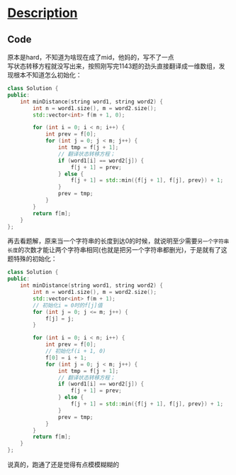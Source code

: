 # [Description](https://leetcode.cn/problems/edit-distance/description/)

## Code

原本是hard，不知道为啥现在成了mid，他妈的，写不了一点  
写状态转移方程就没写出来，按照刚写完1143题的劲头直接翻译成一维数组，发现根本不知道怎么初始化：

```cpp
class Solution {
public:
    int minDistance(string word1, string word2) {
        int n = word1.size(), m = word2.size();
        std::vector<int> f(m + 1, 0);

        for (int i = 0; i < n; i++) {
            int prev = f[0];
            for (int j = 0; j < m; j++) {
                int tmp = f[j + 1];
                // 翻译状态转移方程；
                if (word1[i] == word2[j]) {
                    f[j + 1] = prev;
                } else {
                    f[j + 1] = std::min({f[j + 1], f[j], prev}) + 1;
                }
                prev = tmp;
            }
        }
        return f[m];
    }
};
```

再去看题解，原来当一个字符串的长度到达0的时候，就说明至少需要`另一个字符串长度`的次数才能让两个字符串相同(也就是把另一个字符串都删光)，于是就有了这题特殊的初始化：

```cpp
class Solution {
public:
    int minDistance(string word1, string word2) {
        int n = word1.size(), m = word2.size();
        std::vector<int> f(m + 1);
        // 初始化i = 0时的f[j]值
        for (int j = 0; j <= m; j++) {
            f[j] = j;
        }

        for (int i = 0; i < n; i++) {
            int prev = f[0];
            // 初始化f(i + 1, 0)
            f[0] = i + 1;
            for (int j = 0; j < m; j++) {
                int tmp = f[j + 1];
                // 翻译状态转移方程；
                if (word1[i] == word2[j]) {
                    f[j + 1] = prev;
                } else {
                    f[j + 1] = std::min({f[j + 1], f[j], prev}) + 1;
                }
                prev = tmp;
            }
        }
        return f[m];
    }
};
```

说真的，跑通了还是觉得有点模模糊糊的
